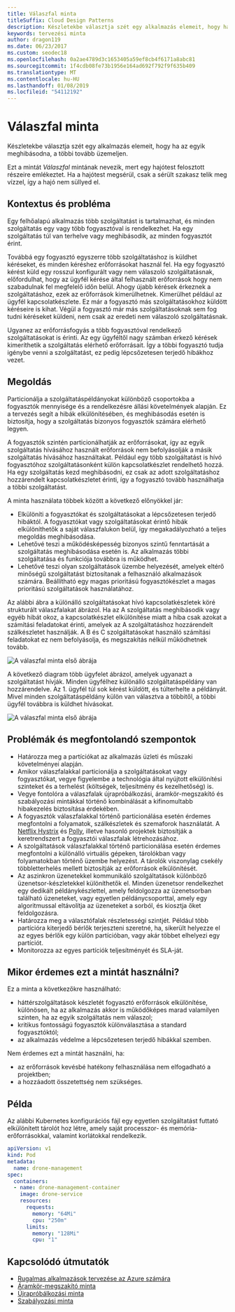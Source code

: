 ```yaml
---
title: Válaszfal minta
titleSuffix: Cloud Design Patterns
description: Készletekbe választja szét egy alkalmazás elemeit, hogy ha az egyik meghibásodna, a többi tovább üzemeljen.
keywords: tervezési minta
author: dragon119
ms.date: 06/23/2017
ms.custom: seodec18
ms.openlocfilehash: 0a2ae4789d3c1653405a59ef8cb4f6171a8abc81
ms.sourcegitcommit: 1f4cdb08fe73b1956e164ad692f792f9f635b409
ms.translationtype: MT
ms.contentlocale: hu-HU
ms.lasthandoff: 01/08/2019
ms.locfileid: "54112192"
---
```

# <a name="bulkhead-pattern"></a>Válaszfal minta

Készletekbe választja szét egy alkalmazás elemeit, hogy ha az egyik meghibásodna, a többi tovább üzemeljen.

Ezt a mintát *Válaszfal* mintának nevezik, mert egy hajótest felosztott részeire emlékeztet. Ha a hajótest megsérül, csak a sérült szakasz telik meg vízzel, így a hajó nem süllyed el.

## <a name="context-and-problem"></a>Kontextus és probléma

Egy felhőalapú alkalmazás több szolgáltatást is tartalmazhat, és minden szolgáltatás egy vagy több fogyasztóval is rendelkezhet. Ha egy szolgáltatás túl van terhelve vagy meghibásodik, az minden fogyasztót érint.

Továbbá egy fogyasztó egyszerre több szolgáltatáshoz is küldhet kéréseket, és minden kéréshez erőforrásokat használ fel. Ha egy fogyasztó kérést küld egy rosszul konfigurált vagy nem válaszoló szolgáltatásnak, előfordulhat, hogy az ügyfél kérése által felhasznált erőforrások hogy nem szabadulnak fel megfelelő időn belül. Ahogy újabb kérések érkeznek a szolgáltatáshoz, ezek az erőforrások kimerülhetnek. Kimerülhet például az ügyfél kapcsolatkészlete. Ez már a fogyasztó más szolgáltatásokhoz küldött kéréseire is kihat. Végül a fogyasztó már más szolgáltatásoknak sem fog tudni kéréseket küldeni, nem csak az eredeti nem válaszoló szolgáltatásnak.

Ugyanez az erőforrásfogyás a több fogyasztóval rendelkező szolgáltatásokat is érinti. Az egy ügyféltől nagy számban érkező kérések kimeríthetik a szolgáltatás elérhető erőforrásait. Így a többi fogyasztó tudja igénybe venni a szolgáltatást, ez pedig lépcsőzetesen terjedő hibákhoz vezet.

## <a name="solution"></a>Megoldás

Particionálja a szolgáltatáspéldányokat különböző csoportokba a fogyasztók mennyisége és a rendelkezésre állási követelmények alapján. Ez a tervezés segít a hibák elkülönítésében, és meghibásodás esetén is biztosítja, hogy a szolgáltatás bizonyos fogyasztók számára elérhető legyen.

A fogyasztók szintén particionálhatják az erőforrásokat, így az egyik szolgáltatás hívásához használt erőforrások nem befolyásolják a másik szolgáltatás hívásához használtakat. Például egy több szolgáltatást is hívó fogyasztóhoz szolgáltatásonként külön kapcsolatkészlet rendelhető hozzá. Ha egy szolgáltatás kezd meghibásodni, ez csak az adott szolgáltatáshoz hozzárendelt kapcsolatkészletet érinti, így a fogyasztó tovább használhatja a többi szolgáltatást.

A minta használata többek között a következő előnyökkel jár:

- Elkülöníti a fogyasztókat és szolgáltatásokat a lépcsőzetesen terjedő hibáktól. A fogyasztókat vagy szolgáltatásokat érintő hibák elkülöníthetők a saját válaszfalukon belül, így megakadályozható a teljes megoldás meghibásodása.
- Lehetővé teszi a működésképesség bizonyos szintű fenntartását a szolgáltatás meghibásodása esetén is. Az alkalmazás többi szolgáltatása és funkciója továbbra is működhet.
- Lehetővé teszi olyan szolgáltatások üzembe helyezését, amelyek eltérő minőségű szolgáltatást biztosítanak a felhasználó alkalmazások számára. Beállítható egy magas prioritású fogyasztókészlet a magas prioritású szolgáltatások használatához.

Az alábbi ábra a különálló szolgáltatásokat hívó kapcsolatkészletek köré strukturált válaszfalakat ábrázol. Ha az A szolgáltatás meghibásodik vagy egyéb hibát okoz, a kapcsolatkészlet elkülönítése miatt a hiba csak azokat a számítási feladatokat érinti, amelyek az A szolgáltatáshoz hozzárendelt szálkészletet használják. A B és C szolgáltatásokat használó számítási feladatokat ez nem befolyásolja, és megszakítás nélkül működhetnek tovább.

![A válaszfal minta első ábrája](./_images/bulkhead-1.png)

A következő diagram több ügyfelet ábrázol, amelyek ugyanazt a szolgáltatást hívják. Minden ügyfélhez különálló szolgáltatáspéldány van hozzárendelve. Az 1. ügyfél túl sok kérést küldött, és túlterhelte a példányát. Mivel minden szolgáltatáspéldány külön van választva a többitől, a többi ügyfél továbbra is küldhet hívásokat.

![A válaszfal minta első ábrája](./_images/bulkhead-2.png)

## <a name="issues-and-considerations"></a>Problémák és megfontolandó szempontok

- Határozza meg a partíciókat az alkalmazás üzleti és műszaki követelményei alapján.
- Amikor válaszfalakkal particionálja a szolgáltatásokat vagy fogyasztókat, vegye figyelembe a technológia által nyújtott elkülönítési szinteket és a terhelést (költségek, teljesítmény és kezelhetőség) is.
- Vegye fontolóra a válaszfalak újrapróbálkozási, áramkör-megszakító és szabályozási mintákkal történő kombinálását a kifinomultabb hibakezelés biztosítása érdekében.
- A fogyasztók válaszfalakkal történő particionálása esetén érdemes megfontolni a folyamatok, szálkészletek és szemaforok használatát. A [Netflix Hystrix][hystrix] és [Polly][polly], illetve hasonló projektek biztosítják a keretrendszert a fogyasztói válaszfalak létrehozásához.
- A szolgáltatások válaszfalakkal történő particionálása esetén érdemes megfontolni a különálló virtuális gépeken, tárolókban vagy folyamatokban történő üzembe helyezést. A tárolók viszonylag csekély többletterhelés mellett biztosítják az erőforrások elkülönítését.
- Az aszinkron üzenetekkel kommunikáló szolgáltatások különböző üzenetsor-készletekkel különíthetők el. Minden üzenetsor rendelkezhet egy dedikált példánykészlettel, amely feldolgozza az üzenetsorban található üzeneteket, vagy egyetlen példánycsoporttal, amely egy algoritmussal eltávolítja az üzeneteket a sorból, és kiosztja őket feldolgozásra.
- Határozza meg a választófalak részletességi szintjét. Például több partícióra kiterjedő bérlők terjeszteni szeretné, ha, sikerült helyezze el az egyes bérlők egy külön partícióban, vagy akár többet elhelyezi egy partíciót.
- Monitorozza az egyes partíciók teljesítményét és SLA-ját.

## <a name="when-to-use-this-pattern"></a>Mikor érdemes ezt a mintát használni?

Ez a minta a következőkre használható:

- háttérszolgáltatások készletét fogyasztó erőforrások elkülönítése, különösen, ha az alkalmazás akkor is működőképes marad valamilyen szinten, ha az egyik szolgáltatás nem válaszol;
- kritikus fontosságú fogyasztók különválasztása a standard fogyasztóktól;
- az alkalmazás védelme a lépcsőzetesen terjedő hibákkal szemben.

Nem érdemes ezt a mintát használni, ha:

- az erőforrások kevésbé hatékony felhasználása nem elfogadható a projektben;
- a hozzáadott összetettség nem szükséges.

## <a name="example"></a>Példa

Az alábbi Kubernetes konfigurációs fájl egy egyetlen szolgáltatást futtató elkülönített tárolót hoz létre, amely saját processzor- és memória-erőforrásokkal, valamint korlátokkal rendelkezik.

```yml
apiVersion: v1
kind: Pod
metadata:
  name: drone-management
spec:
  containers:
  - name: drone-management-container
    image: drone-service
    resources:
      requests:
        memory: "64Mi"
        cpu: "250m"
      limits:
        memory: "128Mi"
        cpu: "1"
```

## <a name="related-guidance"></a>Kapcsolódó útmutatók

- [Rugalmas alkalmazások tervezése az Azure számára](../resiliency/index.md)
- [Áramkör-megszakító minta](./circuit-breaker.md)
- [Újrapróbálkozási minta](./retry.md)
- [Szabályozási minta](./throttling.md)

<!-- links -->

[hystrix]: https://github.com/Netflix/Hystrix
[polly]: https://github.com/App-vNext/Polly
